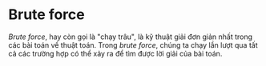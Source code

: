 # Brute force
*Brute force*, hay còn gọi là "chạy trâu", là kỹ thuật giải đơn giản nhất trong các bài toán về thuật toán. Trong *brute force*, chúng ta chạy lần lượt qua tất cả các trường hợp có thể xảy ra để tìm được lời giải của bài toán.